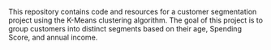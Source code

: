 This repository contains code and resources for a customer segmentation project using the K-Means clustering algorithm. The goal of this project is to group customers into distinct segments based on their age, Spending Score, and annual income.
